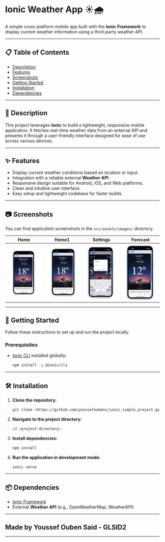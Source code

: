 # Ionic Weather App ☀️🌧️

A simple cross-platform mobile app built with the **Ionic Framework** to display current weather information using a third-party weather API.

---

## 📋 Table of Contents

- [Description](#description)
- [Features](#features)
- [Screenshots](#screenshots)
- [Getting Started](#getting-started)
- [Installation](#installation)
- [Dependencies](#dependencies)


---

## 📖 Description

This project leverages **Ionic** to build a lightweight, responsive mobile application. It fetches real-time weather data from an external API and presents it through a user-friendly interface designed for ease of use across various devices.

---

## ✨ Features

- Display current weather conditions based on location or input.
- Integration with a reliable external **Weather API**.
- Responsive design suitable for Android, iOS, and Web platforms.
- Clean and intuitive user interface.
- Easy setup and lightweight codebase for faster builds.

---

## 📷 Screenshots

You can find application screenshots in the `src/assets/images/` directory.

| Home | Home1 | Settings | Forecast |
| ---- | ------- | -------- | -------- |
| ![Home1](src/assets/images/img1.png) | ![Details](src/assets/images/img2.png) | ![Forecast](src/assets/images/img3.png) | ![Settings](src/assets/images/img4.png) |

---

## 🚀 Getting Started

Follow these instructions to set up and run the project locally.

### Prerequisites

- [Ionic CLI](https://ionicframework.com/docs/cli) installed globally:
  ```bash
  npm install -g @ionic/cli
  ```

---

## 🛠 Installation

1. **Clone the repository:**

   ```bash
   git clone <https://github.com/youssefoubens/ionic_simple_project.git>
   ```

2. **Navigate to the project directory:**

   ```bash
   cd <project-directory>
   ```

3. **Install dependencies:**

   ```bash
   npm install
   ```

4. **Run the application in development mode:**

   ```bash
   ionic serve
   ```

---

## 📦 Dependencies

- [Ionic Framework](https://ionicframework.com/)
- External **Weather API** (e.g., OpenWeatherMap, WeatherAPI)

---



## Made by Youssef Ouben Said - GLSID2

---

